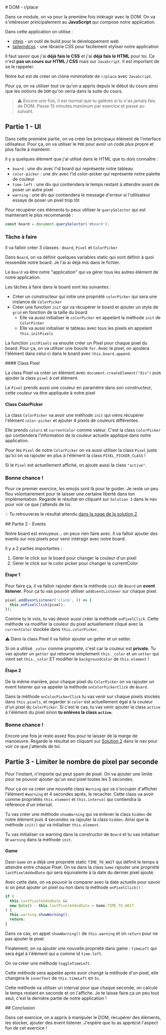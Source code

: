 # DOM - r/place

Dans ce module, on va pour la première fois intéragir avec le DOM. On va s'intéresser principalement au **JavaScript** qui compose notre application.

Dans cette application on utilise :

- [vitejs](https://vitejs.dev/) - un outil de build pour le développement web
- [tailwindcss](https://tailwindcss.com/) - une librairie CSS pour facilement styliser notre application

Il faut savoir que j'ai **déjà fais le CSS** et j'ai **déjà fais le HTML** pour toi. Ce n'est **pas un cours sur HTML / CSS** mais sur `JavaScript`. Il est important de se le rappeler.

Notre but est de créer un clone _minimaliste_ de `r/place` avec `JavaScript`.

Pour ça, on va utiliser tout ce qu'on a appris depuis le début du cours ainsi que les notions de `DOM` qu'on verra dans la suite du cours.

> ⚠️ Encore une fois, il est normal que tu galères si tu n'as jamais fais de DOM. Passe 15 minutes maximum par exercice et passe au suivant.

## Partie 1 - UI

Dans cette première partie, on va créer les principaux élément de l'interface utilisateur. Pour ça, on va utiliser le `POO` pour avoir un code plus propre et plus facile à maintenir.

Il y a quelques élément que j'ai utilisé dans le HTML que tu dois connaître :

- `board` : une div avec l'id board qui représente notre tableau
- `color-picker` : une div avec l'id color-picker qui représente notre palette de couleur
- `time-left` : une div qui contiendera le temps restant à attendre avant de poser un autre pixel
- `warning` : une div qui contiendera le message d'erreur si l'utilisateur essaye de poser un pixel trop tôt

Pour récupérer ces éléments tu peux utiliser le `querySelector` qui est maintenant le plus recommandé :

```js
const board = document.querySelector('#board');
```

### Tâche à faire

Il va falloir créer 3 classes : `Board`, `Pixel` et `ColorPicker`

Dans `Board`, on va définir quelques variables static qui vont définir à quoi ressemble notre board. Je l'ai ai déjà mis dans le fichier.

Le `Board` va être notre "application" qui va gérer tous les autres élément de notre application.

Les tâches à faire dans le board sont les suivantes :

- Créer un constructeur qui initie une propriété `colorPicker` qui sera une instance de `ColorPicker`
- Créer une function `init` qui va récupérer le board et ajouter un style de `grid` en fonction de la taille du board
  - Elle va aussi initialiser le `colorPicker` en appelant la méthode `init` de `ColorPicker`
  - Elle va aussi initialiser le tableau avec tous les pixels en appelant `this.initPixels`

La function `initPixels` va ensuite créer un Pixel pour chaque pixel du board. Pour ça, on va utiliser une boucle `for`. Avec le pixel, on ajoutera l'élément dans celui ci dans le board avec `this.board.append`.

#### Class Pixel

La class Pixel va créer un élément avec `document.createElement("div")` puis ajouter la class `pixel` à cet élément.

Le `Pixel` prends aussi une couleur en paramètre dans son constructeur, cette couleur va être appliquée à notre pixel

#### Class ColorPicker

La class `ColorPicker` va avoir une méthode `init` qui viens récupérer l'élément `color-picker` et ajouter 4 pixels de couleurs différentes.

Elle prends `colors` et `currentColor` comme valeur. C'est la class `ColorPicker` qui contiendera l'information de la couleur actuelle appliqué dans notre application.

Pour les `Pixel` de notre `ColorPicker` on va aussi utiliser la class `Pixel` juste qu'ici on va rajouter en plus à l'élément la class `PIXEL_PICKER_CLASS` !

Si le `Pixel` est actuellement affiché, on ajoute aussi la class `"active"`.

### Bonne chance !

Pour ce premier exercice, les emojis sont là pour te guider. Je reste un peu flou volontairement pour te laisser une certaine liberté dans ton implémentation. Regarde le résultat en cliquant sur `Solution 3` dans le nav pour voir ce que j'attends de toi.

💡 Tu retrouveras le résultat attendu [dans la page de la solution 2](http://localhost:5173/src/solutions/1.html)

## Partie 2 - Events

Notre board est ennuyeux... on peux rien faire avec. Il va falloir ajouter des events sur nos pixels pour venir intéragir avec notre board.

Il y a 2 parties importantes :

1. Gérer le click sur le board pour changer la couleur d'un pixel
2. Gérer le click sur le color picker pour changer la currentColor

#### Étape 1

Pour faire ça, il va falloir rajouter dans la méthode `init` de `Board` un **event listener**. Pour ça tu vas pouvoir utiliser `addEventListener` sur chaque pixel.

```js
pixel.addEventListener('click', () => {
  this.onPixelClick(pixel);
});
```

Comme tu le vois, tu vas devoir aussi créer la méthode `onPixelClick`. Cette méthode va modifier la couleur du pixel actuellement cliqué avec la `currentColor` stockée dans `this.colorPicker`.

⚠️ Dans la class Pixel il va falloir ajouter un getter et un setter.

Si on a utilisé `_color` comme propriété, c'est car la couleur est **private**. Tu vas ajouter un `getter` qui retourne simplement `this._color` et un `setter` qui vient set `this._color` ET modifier le `backgroundColor` de `this.element` !

#### Étape 2

De la même manière, pour chaque pixel du `ColorPicker` on va rajouter un event listener qui va appeler la méthode `onColorPickerClick` de `Board`.

Dans la méthode `onColocPickerClick` tu vas venir sur chaque pixels stockés dans `this.pixels`, et regarder si `color` est actuellement égal à la couleur d'un pixel du `ColorPicker`. Si c'est le cas, tu vas venir ajouter la class `active` à l'élément du pixel sinon **tu enlèves la class `active`**.

### Bonne chance !

Encore une fois je reste assez flou pour te laisser de la marge de manoeuvre. Regarde le résultat en cliquant sur [Solution 2](http://localhost:5173/src/solutions/2.html) dans le nav pour voir ce que j'attends de toi.

## Partie 3 - Limiter le nombre de pixel par seconde

Pour l'instant, n'importe qui peut spam de pixel. On va ajouter une limite pour ne pouvoir ajouter qu'un seul pixel toutes les 5 secondes.

Pour ça on va créer une nouvelle class `Warning` qui va s'occuper d'afficher l'élément `#warning` et 4 secondes après, le recacher. Cette class va avoir comme propriétés `this.element` et `this.interval` qui contiendra la référence d'un interval.

Tu vas créer une méthode `showWarning` qui va enlever la class `hidden` de notre élément puis 4 secondes va rajouter la class `hidden`. Ainsi que la méthode `init()` qui va initialiser `this.element`.

Tu vas initialiser ce warning dans la constructor de `Board` et tu vas initialiser le `warning` dans la méthode `init`.

#### Game

Dasn `Game` on a déjà une propriété static `TIME_TO_WAIT` qui définit le temps à attendre entre chaque Pixel.
On va dans la class `Game` rajouter une propriété `lastPixelAddedDate` qui sera équivalente à la date du dernier pixel ajouté.

Avec cette date, on va pouvoir la comparer avec la date actuelle pour savoir si on peut ajouter un pixel ou non dans la méthode `onPixelClick()` :

```js
if (
  this.lastPixelAddedDate &&
  new Date() - this.lastPixelAddedDate < Game.TIME_TO_WAIT
) {
  this.warning.showWarning();
  return;
}
```

Dans ce cas, on appel `showWarning()` de `this.warning` et on `return` pour ne pas ajouter le pixel.

Finalement, on va ajouter une nouvelle propriété dans game : `timeLeft` qui sera égal à l'élément qui a comme id `time-left`.

On va créer une méthode `toggleTimeLeft`.

Cette méthode sera appelée après avoir changé la méthode d'un pixel, elle changera le `innerText` de `this.timeLeft` en `5s`.

Cette méthode va utiliser un interval pour que chaque seconde, on calcule le temps restant en seconde et on l'affiche. Je te laisse faire ça un peu tout seul, c'est la dernière partie de notre application !

## Conclusion

Dans cet exercice, on a appris à manipuler le DOM, récupérer des éléments, les stocker, ajouter des event listener. J'espère que tu as apprécié l'aspect fun de cet exercice !
